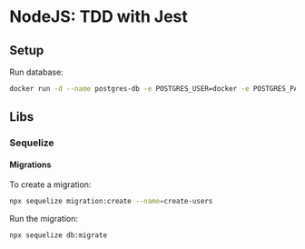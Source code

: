 # NodeJS: TDD with Jest

## Setup

Run database:

```bash
docker run -d --name postgres-db -e POSTGRES_USER=docker -e POSTGRES_PASSWORD=docker -e POSTGRES_DB=tdd-dev -p 5432:5432 postgres:12
```

## Libs

### Sequelize

#### Migrations

To create a migration:

```bash
npx sequelize migration:create --name=create-users
```

Run the migration:

```bash
npx sequelize db:migrate
```